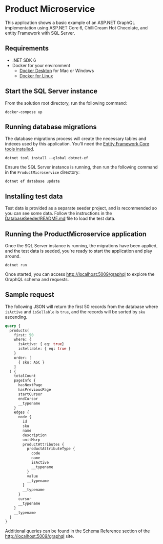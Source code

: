 # Product Microservice

This application shows a basic example of an ASP.NET GraphQL implementation using ASP.NET Core 6, ChilliCream Hot Chocolate, and entity Framework with SQL Server.

## Requirements

- .NET SDK 6
- Docker for your environment
  - [Docker Desktop](https://www.docker.com/products/docker-desktop) for Mac or Windows
  - [Docker for Linux](https://hub.docker.com/search?offering=community&operating_system=linux&q=&type=edition)

## Start the SQL Server instance

From the solution root directory, run the following command:

```shell
docker-compose up
```

## Running database migrations

The database migrations process will create the necessary tables and indexes used by this application. You'll need the [Entity Framework Core tools installed](https://learn.microsoft.com/en-us/ef/core/cli/dotnet).

```shell
dotnet tool install --global dotnet-ef
```

Ensure the SQL Server instance is running, then run the following command in the `ProductMicroservice` directory:

```shell
dotnet ef database update
```

## Installing test data

Test data is provided as a separate seeder project, and is recommended so you can see some data. Follow the instructions in the [DatabaseSeeder/README.md](../DatabaseSeeder/README.md) file to load the test data.

## Running the ProductMicroservice application

Once the SQL Server instance is running, the migrations have been applied, and the test data is seeded, you're ready to start the application and play around.

```shell
dotnet run
```

Once started, you can access [http://localhost:5009/graphql](http://localhost:5009/graphql) to explore the GraphQL schema and requests.

## Sample request

The following JSON will return the first 50 records from the database where `isActive` and `isSellable` is `true`, and the records will be sorted by `sku` ascending.

```graphql
query {
  products(
    first: 50
    where: {
      isActive: { eq: true}
      isSellable: { eq: true }
    }
    order: [
      { sku: ASC }
    ]
  ) {
    totalCount
    pageInfo {
      hasNextPage
      hasPreviousPage
      startCursor
      endCursor
      __typename
    }
    edges {
      node {
        id
        sku
        name
        description
        unitMsrp
        productAttributes {
          productAttributeType {
            code
            name
            isActive
            __typename
          }
          value
          __typename
        }
        __typename
      }
      cursor
      __typename
    }
    __typename
  }
}
```

Additional queries can be found in the Schema Reference section of the [http://localhost:5009/graphql](http://localhost:5009/graphql) site.
